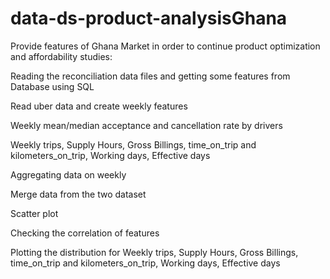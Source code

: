 # data-ds-product-analysisGhana
Provide features of Ghana Market in order to continue product optimization and affordability studies:

Reading the reconciliation data files and getting some features from Database using SQL

Read uber data and create weekly features

Weekly mean/median acceptance and cancellation rate by drivers

Weekly trips, Supply Hours, Gross Billings, time_on_trip and kilometers_on_trip, Working days, Effective days

Aggregating data on weekly

Merge data from the two dataset

Scatter plot 

Checking the correlation of features

Plotting the distribution for Weekly trips, Supply Hours, Gross Billings, time_on_trip and kilometers_on_trip, Working days, Effective days

